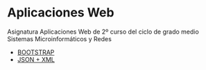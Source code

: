 # Aplicaciones Web
Asignatura Aplicaciones Web de 2º curso del ciclo de grado medio Sistemas Microinformáticos y Redes

- [BOOTSTRAP](BOOTSTRAP.md)
- [JSON + XML](JSON-XML.md)


